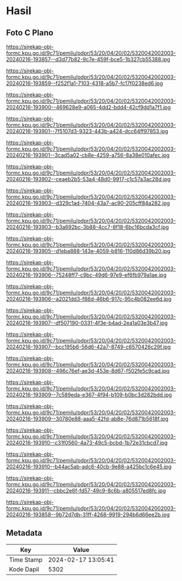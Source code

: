 # Hasil

## Foto C Plano

https://sirekap-obj-formc.kpu.go.id/9c71/pemilu/pdpr/53/20/04/20/02/5320042002003-20240216-193857--d3d77b82-9c7e-459f-bce5-1b327cb55388.jpg

https://sirekap-obj-formc.kpu.go.id/9c71/pemilu/pdpr/53/20/04/20/02/5320042002003-20240216-193859--f252f1a1-7103-4318-a5b7-fc17f0238ed6.jpg

https://sirekap-obj-formc.kpu.go.id/9c71/pemilu/pdpr/53/20/04/20/02/5320042002003-20240216-193900--469628e9-a065-4dd2-bdd4-42cf9dd1a7f1.jpg

https://sirekap-obj-formc.kpu.go.id/9c71/pemilu/pdpr/53/20/04/20/02/5320042002003-20240216-193901--7f5107d3-9323-443b-a424-dcc64ff97853.jpg

https://sirekap-obj-formc.kpu.go.id/9c71/pemilu/pdpr/53/20/04/20/02/5320042002003-20240216-193901--3cad5a02-cb8e-4259-a756-8a38e010afec.jpg

https://sirekap-obj-formc.kpu.go.id/9c71/pemilu/pdpr/53/20/04/20/02/5320042002003-20240216-193902--ceaeb2b5-53a4-48d0-9917-c1c57a3ac28d.jpg

https://sirekap-obj-formc.kpu.go.id/9c71/pemilu/pdpr/53/20/04/20/02/5320042002003-20240216-193903--d329c1ad-7404-43a7-ac90-205cff84a282.jpg

https://sirekap-obj-formc.kpu.go.id/9c71/pemilu/pdpr/53/20/04/20/02/5320042002003-20240216-193903--b3a692bc-3b88-4cc7-8f18-6bc16bcda3cf.jpg

https://sirekap-obj-formc.kpu.go.id/9c71/pemilu/pdpr/53/20/04/20/02/5320042002003-20240216-193905--d1eba888-143e-4059-b816-110d86d39b20.jpg

https://sirekap-obj-formc.kpu.go.id/9c71/pemilu/pdpr/53/20/04/20/02/5320042002003-20240216-193906--75248ff7-c9bc-49d6-97e9-ef6fb979a1ae.jpg

https://sirekap-obj-formc.kpu.go.id/9c71/pemilu/pdpr/53/20/04/20/02/5320042002003-20240216-193906--a2021dd3-f88d-46b6-917c-95c4b082ee6d.jpg

https://sirekap-obj-formc.kpu.go.id/9c71/pemilu/pdpr/53/20/04/20/02/5320042002003-20240216-193907--df507190-0331-4f3e-b4ad-2ea1a03e3b47.jpg

https://sirekap-obj-formc.kpu.go.id/9c71/pemilu/pdpr/53/20/04/20/02/5320042002003-20240216-193907--bcc195b6-56d6-42a7-8749-c6570426c29f.jpg

https://sirekap-obj-formc.kpu.go.id/9c71/pemilu/pdpr/53/20/04/20/02/5320042002003-20240216-193908--496c76ef-ae3d-453e-8d67-f502fe5c9cad.jpg

https://sirekap-obj-formc.kpu.go.id/9c71/pemilu/pdpr/53/20/04/20/02/5320042002003-20240216-193909--7c589eda-e367-4f94-b109-b0bc3d282bdd.jpg

https://sirekap-obj-formc.kpu.go.id/9c71/pemilu/pdpr/53/20/04/20/02/5320042002003-20240216-193909--30780e88-aaa5-42fd-ab8e-76d871b5618f.jpg

https://sirekap-obj-formc.kpu.go.id/9c71/pemilu/pdpr/53/20/04/20/02/5320042002003-20240216-193910--c31f0560-4a73-49c5-bcbd-1b72e31cbcd7.jpg

https://sirekap-obj-formc.kpu.go.id/9c71/pemilu/pdpr/53/20/04/20/02/5320042002003-20240216-193910--b44ac5ab-adc6-40cb-9e88-a425bc1c6e45.jpg

https://sirekap-obj-formc.kpu.go.id/9c71/pemilu/pdpr/53/20/04/20/02/5320042002003-20240216-193911--cbbc2e6f-fd57-49c9-8c6b-a805517ed8fc.jpg

https://sirekap-obj-formc.kpu.go.id/9c71/pemilu/pdpr/53/20/04/20/02/5320042002003-20240216-193858--9b72d7db-31ff-4268-9919-294b6d66ee2b.jpg


## Metadata

| Key        | Value               |
| ---------- | ------------------- |
| Time Stamp | 2024-02-17 13:05:41 |
| Kode Dapil | 5302                |




